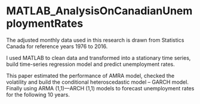 # MATLAB_AnalysisOnCanadianUnemploymentRates

The adjusted monthly data used in this research is drawn from Statistics Canada for reference years 1976 to 2016.

I used MATLAB to clean data and transformed into a stationary time series,  build time-series regression model and predict unemployment rates.

This paper estimated the performance of AMRA model, checked the volatility and build the conditional heteroscedastic model
– GARCH model. Finally using ARMA (1,1)—ARCH (1,1) models to forecast unemployment rates for the following 10 years.
